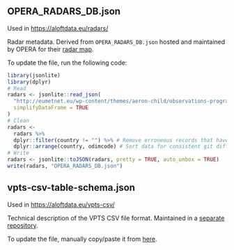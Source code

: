 ## OPERA_RADARS_DB.json

Used in https://aloftdata.eu/radars/

Radar metadata. Derived from `OPERA_RADARS_DB.json` hosted and maintained by OPERA for their [radar map](https://www.eumetnet.eu/wp-content/themes/aeron-child/observations-programme/current-activities/opera/database/OPERA_Database/index.html).

To update the file, run the following code:

```R
library(jsonlite)
library(dplyr)
# Read
radars <- jsonlite::read_json(
  "http://eumetnet.eu/wp-content/themes/aeron-child/observations-programme/current-activities/opera/database/OPERA_Database/OPERA_RADARS_DB.json",
  simplifyDataFrame = TRUE
)
# Clean
radars <-
  radars %>%
  dplyr::filter(country != "") %>% # Remove erroneous records that have no country assigned
  dplyr::arrange(country, odimcode) # Sort data for consistent git diffs
# Write
radars <- jsonlite::toJSON(radars, pretty = TRUE, auto_unbox = TRUE)
write(radars, "OPERA_RADARS_DB.json")
```

## vpts-csv-table-schema.json

Used in https://aloftdata.eu/vpts-csv/

Technical description of the VPTS CSV file format. Maintained in a [separate repository](https://github.com/enram/vpts-csv/).

To update the file, manually copy/paste it from [here](https://github.com/enram/vpts-csv/blob/main/vpts-csv-table-schema.json).

